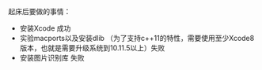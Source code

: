 起床后要做的事情：<br/>

* 安装Xcode 成功
* 实验macports以及安装dlib （为了支持c++11的特性，需要使用至少Xcode8版本，也就是需要升级系统到10.11.5以上）失败
* 安装图片识别库 失败